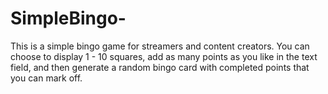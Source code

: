 # SimpleBingo-
This is a simple bingo game for streamers and content creators. You can choose to display 1 - 10 squares, add as many points as you like in the text field, and then generate a random bingo card with completed points that you can mark off.
